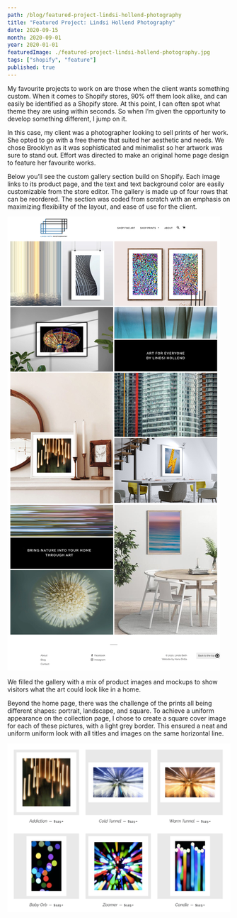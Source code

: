 ```yaml
---
path: /blog/featured-project-lindsi-hollend-photography
title: "Featured Project: Lindsi Hollend Photography"
date: 2020-09-15
month: 2020-09-01
year: 2020-01-01
featuredImage: ./featured-project-lindsi-hollend-photography.jpg
tags: ["shopify", "feature"]
published: true
---
```


My favourite projects to work on are those when the client wants something custom. When it comes to Shopify stores, 90% off them look alike, and can easily be identified as a Shopify store. At this point, I can often spot what theme they are using within seconds. So when I’m given the opportunity to develop something different, I jump on it.

In this case, my client was a photographer looking to sell prints of her work. She opted to go with a free theme that suited her aesthetic and needs. We chose Brooklyn as it was sophisticated and minimalist so her artwork was sure to stand out. Effort was directed to make an original home page design to feature her favourite works.

Below you’ll see the custom gallery section build on Shopify. Each image links to its product page, and the text and text background color are easily customizable from the store editor. The gallery is made up of four rows that can be reordered. The section was coded from scratch with an emphasis on maximizing flexibility of the layout, and ease of use for the client.

![Home Page Gallery](./custom-photo-gallery-shopify-home-page.jpg)

We filled the gallery with a mix of product images and mockups to show visitors what the art could look like in a home.

Beyond the home page, there was the challenge of the prints all being different shapes: portrait, landscape, and square. To achieve a uniform appearance on the collection page, I chose to create a square cover image for each of these pictures, with a light grey border. This ensured a neat and uniform uniform look with all titles and images on the same horizontal line.

![Collection Page](./collections-page-grid.png)
